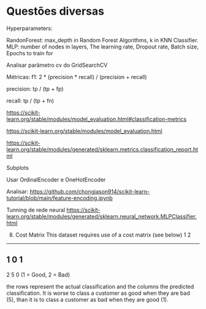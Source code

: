 # Questões diversas

Hyperparameters:

RandonForest: max_depth in Random Forest Algorithms, k in KNN Classifier.
MLP: number of nodes in layers, The learning rate, Dropout rate, Batch size, Epochs to train for


Analisar parâmetro cv do GridSearchCV

Métricas:
f1: 2 * (precision * recall) / (precision + recall)

precision: tp / (tp + fp)

recall: tp / (tp + fn)

https://scikit-learn.org/stable/modules/model_evaluation.html#classification-metrics

https://scikit-learn.org/stable/modules/model_evaluation.html

https://scikit-learn.org/stable/modules/generated/sklearn.metrics.classification_report.html

Subplots

Usar OrdinalEncoder e OneHotEncoder

Analisar: https://github.com/chongjason914/scikit-learn-tutorial/blob/main/feature-encoding.ipynb

Tunning de rede neural
https://scikit-learn.org/stable/modules/generated/sklearn.neural_network.MLPClassifier.html


8.  Cost Matrix
This dataset requires use of a cost matrix (see below)
      1        2
----------------------------
  1   0        1
-----------------------
  2   5        0
(1 = Good,  2 = Bad)

the rows represent the actual classification and the columns
the predicted classification.
It is worse to class a customer as good when they are bad (5), 
than it is to class a customer as bad when they are good (1).
